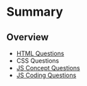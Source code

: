 # Summary

## Overview

* [HTML Questions](README.md)
* CSS Questions
* [JS Concept Questions](js-questions.md)
* [JS Coding Questions](js-coding-questions.md)

